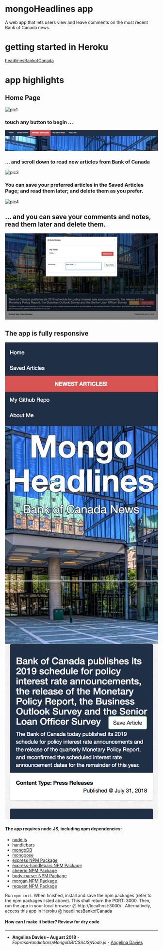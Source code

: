 # mongoHeadlines app
A web app that lets users view and leave comments on the most recent Bank of Canada news. 

# getting started in Heroku
[headlinesBankofCanada](https://headlinesbankofcanada.herokuapp.com/) 


# app highlights


## Home Page 

![pic1](public/assets/img/pic1.png)

### touch any button to begin ...

![buttons](public/assets/img/buttons.png)

### ... and scroll down to read new articles from Bank of Canada

![pic3](public/assets/img/pic3.png)

### You can save your preferred articles in the Saved Articles Page; and read them later; and delete them as you prefer.

![pic4](public/assets/img/pic4.png)

## ... and you can save your comments and notes, read them later and delete them.
![pic5](public/assets/img/pic5.png)

## The app is fully responsive

![pic1r](public/assets/img/pic1r.png) ![pic2r](public/assets/img/pic2r.png)


#### The app requires node.JS, including npm dependencies:

* [node.js](https://nodejs.org/en/)
* [handlebars](http://handlebarsjs.com/)
* [mongoDB](https://www.mongodb.com/download-center#community)
* [mongoose](http://mongoosejs.com/docs/)
* [express NPM Package](https://www.npmjs.com/package/express)
* [express-handlebars NPM Package](https://www.npmjs.com/package/express-handlebars)
* [cheerio NPM Package](https://www.npmjs.com/package/cheerio)
* [body-parser NPM Package](https://www.npmjs.com/package/body-parser)
* [morgan NPM Package](https://www.npmjs.com/package/morgan)
* [request NPM Package](https://www.npmjs.com/package/request)


Run `npm init`. When finished, install and save the npm packages (refer to the npm packages listed above). This shall return the PORT: 3000. Then, run the app in your local browser @ http://localhost:3000/ . Alternatively, access this app in Heroku @ 
[headlinesBankofCanada](https://headlinesbankofcanada.herokuapp.com/) 


#### How can I make it better? Review for dry code.

---

* **Angelina Davies – August 2018** - *ExpressHandlebars/MongoDB/CSS/JS/Node.js* - [Angelina Davies](https://github.com/angelyna)


